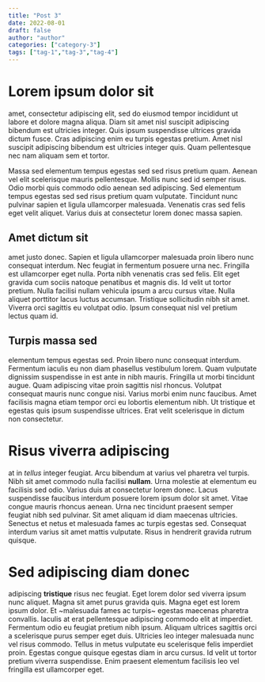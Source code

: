 ```yaml
---
title: "Post 3"
date: 2022-08-01
draft: false
author: "author"
categories: ["category-3"]
tags: ["tag-1","tag-3","tag-4"]
---
```



# Lorem ipsum dolor sit
amet, consectetur adipiscing elit, sed do eiusmod tempor incididunt ut labore et dolore magna aliqua. Diam sit amet nisl suscipit adipiscing bibendum est ultricies integer. Quis ipsum suspendisse ultrices gravida dictum fusce. Cras adipiscing enim eu turpis egestas pretium. Amet nisl suscipit adipiscing bibendum est ultricies integer quis. Quam pellentesque nec nam aliquam sem et tortor.

Massa sed elementum tempus egestas sed sed risus pretium quam. Aenean vel elit scelerisque mauris pellentesque. Mollis nunc sed id semper risus. Odio morbi quis commodo odio aenean sed adipiscing. Sed elementum tempus egestas sed sed risus pretium quam vulputate. Tincidunt nunc pulvinar sapien et ligula ullamcorper malesuada. Venenatis cras sed felis eget velit aliquet. Varius duis at consectetur lorem donec massa sapien.

## Amet dictum sit
amet justo donec. Sapien et ligula ullamcorper malesuada proin libero nunc consequat interdum. Nec feugiat in fermentum posuere urna nec. Fringilla est ullamcorper eget nulla. Porta nibh venenatis cras sed felis. Elit eget gravida cum sociis natoque penatibus et magnis dis. Id velit ut tortor pretium. Nulla facilisi nullam vehicula ipsum a arcu cursus vitae. Nulla aliquet porttitor lacus luctus accumsan. Tristique sollicitudin nibh sit amet. Viverra orci sagittis eu volutpat odio. Ipsum consequat nisl vel pretium lectus quam id.

## Turpis massa sed
elementum tempus egestas sed. Proin libero nunc consequat interdum. Fermentum iaculis eu non diam phasellus vestibulum lorem. Quam vulputate dignissim suspendisse in est ante in nibh mauris. Fringilla ut morbi tincidunt augue. Quam adipiscing vitae proin sagittis nisl rhoncus. Volutpat consequat mauris nunc congue nisi. Varius morbi enim nunc faucibus. Amet facilisis magna etiam tempor orci eu lobortis elementum nibh. Ut tristique et egestas quis ipsum suspendisse ultrices. Erat velit scelerisque in dictum non consectetur.

# Risus viverra adipiscing
at in *tellus* integer feugiat. Arcu bibendum at varius vel pharetra vel turpis. Nibh sit amet commodo nulla facilisi **nullam**. Urna molestie at elementum eu facilisis sed odio. Varius duis at consectetur lorem donec. Lacus suspendisse faucibus interdum posuere lorem ipsum dolor sit amet. Vitae congue mauris rhoncus aenean. Urna nec tincidunt praesent semper feugiat nibh sed pulvinar. Sit amet aliquam id diam maecenas ultricies. Senectus et netus et malesuada fames ac turpis egestas sed. Consequat interdum varius sit amet mattis vulputate. Risus in hendrerit gravida rutrum quisque.

# Sed adipiscing diam donec
adipiscing **tristique** risus nec feugiat. Eget lorem dolor sed viverra ipsum nunc aliquet. Magna sit amet purus gravida quis. Magna eget est lorem ipsum dolor. Et ~malesuada fames ac turpis~ egestas maecenas pharetra convallis. Iaculis at erat pellentesque adipiscing commodo elit at imperdiet. Fermentum odio eu feugiat pretium nibh ipsum. Aliquam ultrices sagittis orci a scelerisque purus semper eget duis. Ultricies leo integer malesuada nunc vel risus commodo. Tellus in metus vulputate eu scelerisque felis imperdiet proin. Egestas congue quisque egestas diam in arcu cursus. Id velit ut tortor pretium viverra suspendisse. Enim praesent elementum facilisis leo vel fringilla est ullamcorper eget.